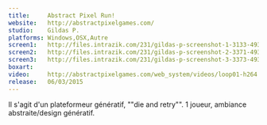 ```yaml
---
title:     Abstract Pixel Run!
website:   http://abstractpixelgames.com/
studio:    Gildas P.
platforms: Windows,OSX,Autre
screen1:   http://files.intrazik.com/231/gildas-p-screenshot-1-3133-493-20150429-152018.gif
screen2:   http://files.intrazik.com/231/gildas-p-screenshot-2-3371-493-20150429-152019.gif
screen3:   http://files.intrazik.com/231/gildas-p-screenshot-3-3373-493-20150429-152019.jpg
boxart:    
video:     http://abstractpixelgames.com/web_system/videos/loop01-h264.mp4
release:   06/03/2015
---
```


Il s'agit d'un plateformeur génératif, ""die and retry"". 1 joueur, ambiance abstraite/design génératif.